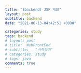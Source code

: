 ```yaml
---
title: "[backend] JSP 개요"
layout: post
subtitle: backend
date: "2021-06-13-04:42:51 +0900"

categories: study
tags: backend
# layout: post
# title:  WebFrontEnd
# subtitle:   "시작하기"
# categories: study
# tags: java
comments: true
---
```

